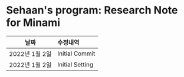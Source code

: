 # Sehaan's program: Research Note for Minami
|날짜|수정내역|
|:---:|:---|
|2022년 1월 2일|Initial Commit|
|2022년 1월 2일|Initial Setting|